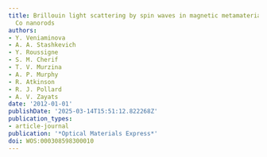 ```yaml
---
title: Brillouin light scattering by spin waves in magnetic metamaterials based on
  Co nanorods
authors:
- Y. Veniaminova
- A. A. Stashkevich
- Y. Roussigne
- S. M. Cherif
- T. V. Murzina
- A. P. Murphy
- R. Atkinson
- R. J. Pollard
- A. V. Zayats
date: '2012-01-01'
publishDate: '2025-03-14T15:51:12.822268Z'
publication_types:
- article-journal
publication: '*Optical Materials Express*'
doi: WOS:000308598300010
---
```

